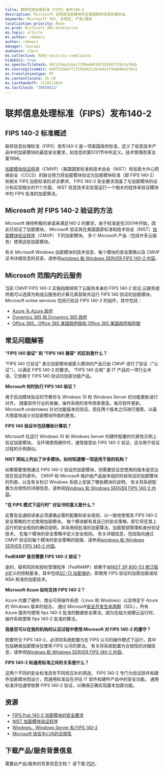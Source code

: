 ```yaml
---
title: 联邦信息处理标准（FIPS）发布140-2
description: Microsoft 证明其加密模块符合美国联邦信息处理标准。
keywords: Microsoft 365, 合规性, 产品/服务
localization_priority: None
ms.prod: Microsoft-365-enterprise
ms.topic: article
ms.author: robmazz
author: robmazz
manager: laurawi
audience: itpro
ms.collection: M365-security-compliance
hideEdit: true
ms.openlocfilehash: 4921fdaa2c6dc7199adb810f5320972f0c1ef8db
ms.sourcegitcommit: eb0f255baff1f2856621cbc64a3f34a04be37be3
ms.translationtype: MT
ms.contentlocale: zh-CN
ms.lasthandoff: 12/05/2019
ms.locfileid: "39859822"
---
```

# <a name="federal-information-processing-standard-fips-publication-140-2"></a>联邦信息处理标准（FIPS）发布140-2

## <a name="fips-140-2-standard-overview"></a>FIPS 140-2 标准概述

联邦信息处理标准（FIPS）发布140-2 是一项美国政府标准，定义了信息技术产品中的加密模块的最低安全要求，如信息的第5131节中所定义。技术管理改革法案1996。

[加密模块验证程序](https://csrc.nist.gov/Projects/cryptographic-module-validation-program)（CMVP）（美国国家标准和技术协会（NIST）和加拿大中心网络安全（CCCS）的联合努力将加密模块验证为加密模块标准（即 FIPS 140-2）和相关 FIPS 加密标准的*安全要求*。 FIPS 140-2 安全要求涵盖了与加密模块的设计和实现相关的11个方面。 NIST 信息技术实验室运行一个相关的程序来验证模块中的 FIPS 批准的加密算法。

## <a name="microsofts-approach-to-fips-140-2-validation"></a>Microsoft 对 FIPS 140-2 验证的方法

Microsoft 保持积极的承诺来满足140-2 的要求，由于标准是在2001中开始，因此已验证了加密模块。 Microsoft 验证其在美国国家标准和技术协会（NIST）[加密模块验证程序](https://csrc.nist.gov/Projects/cryptographic-module-validation-program)（CMVP）下的加密模块。 多个 Microsoft 产品（包括许多云服务）使用这些加密模块。

有关 Microsoft Windows 加密模块的技术信息、每个模块的安全策略以及 CMVP 证书详细信息的目录，请参阅[windows 和 Windows SERVER FIPS 140-2 内容](https://aka.ms/AA6ehud)。

## <a name="microsoft-in-scope-cloud-services"></a>Microsoft 范围内的云服务

当前 CMVP FIPS 140-2 实施指南排除了云服务本身的 FIPS 140-2 验证;云服务提供商可以选择为构成云服务的计算元素获取并运行 FIPS 140 验证的加密模块。 Microsoft online services 包括已验证 FIPS 140-2 的组件，其中包括：

- [Azure 与 Azure 政府](https://docs.microsoft.com/azure/azure-government/documentation-government-plan-security)
- [Dynamics 365 和 Dynamics 365 政府](https://docs.microsoft.com/microsoft-365/compliance/office-365-encryption-in-microsoft-dynamics-365)
- [Office 365、Office 365 美国政府版和 Office 365 美国政府版防御](https://docs.microsoft.com/microsoft-365/compliance/office-365-encryption-risks-and-protections)

## <a name="frequently-asked-questions"></a>常见问题解答

**"FIPS 140 验证" 和 "FIPS 140 兼容" 的区别是什么？**

"FIPS 140 已验证" 表示加密模块或嵌入模块的产品已由 CMVP 进行了验证（"认证"），以满足 FIPS 140-2 的要求。 "FIPS 140 合规" 是 IT 产品的一项行业术语，它依赖于 FIPS 140 验证的加密功能产品。

**Microsoft 何时执行 FIPS 140 验证？**

用于启动模块验证的节奏将与 Windows 10 和 Windows Server 的功能更新进行对齐。 随着软件行业的发展，操作系统的发布频率更高，每月软件更新。 Microsoft undertakes 针对功能版本的验证，但在两个版本之间进行搜索，以最大限度地减少对加密模块所做的更改。

**FIPS 140 验证中包括哪些计算机？**

Microsoft 在运行 Windows 10 和 Windows Server 的硬件配置的代表性示例上验证加密模块。 当环境使用硬件时，通常接受此 FIPS 140-2 验证，这与用于验证过程的示例类似。

**NIST 网站上列出了许多模块。如何知道哪一项适用于我的机构？**

如果需要使用通过 FIPS 140-2 验证的加密模块，则需要验证您使用的版本是否出现在验证列表中。 CMVP 和 Microsoft 维护由产品版本组织的经验证的加密模块的列表，以及有关标识 Windows 系统上安装了哪些模块的说明。 有关将系统配置为合规性的详细信息，请参阅[Windows 和 Windows SERVER FIPS 140-2 内容](https://aka.ms/AA6ehud)。

**"在 FIPS 模式下运行时" 对证书的意义是什么？**

此警告会通知读者必须遵循必需的配置和安全规则，以一致地使用其 FIPS 140-2 安全策略的方式使用加密模块。 每个模块都有其自己的安全策略，即它将在其上运行的安全规则的确切说明，并采用经批准的加密算法、加密密钥管理和身份验证技术。 在每个模块的安全策略中定义安全规则。 有关详细信息，包括指向通过 CMVP 验证的每个模块的安全策略的链接，请参阅[windows 和 Windows SERVER FIPS 140-2 内容](https://aka.ms/AA6ehud)。

**FedRAMP 是否需要 FIPS 140-2 验证？**

是的，联邦风险和授权管理程序（FedRAMP）依赖于由[NIST SP 800-53 修订版 4](https://nvd.nist.gov/800-53/Rev4/)定义的控制基准，其中包括[SC-13 加密保护](https://nvd.nist.gov/800-53/Rev4/control/SC-13)，即使用 FIPS 验证的加密加密或经 NSA 核准的加密技术。

**Microsoft Azure 如何支持 FIPS 140-2？**

Azure 内置了硬件、商业可用操作系统（Linux 和 Windows）以及特定于 Azure 的 Windows 版本的组合。 通过 Microsoft[安全开发生命周期](https://www.microsoft.com/securityengineering/sdl/)（SDL），所有 Azure 服务均使用 fips 140-2 批准的数据安全算法，因为在超大规模云运行时，操作系统使用 fips 140-2 批准的算法。

**我是否可以在我的机构的认证过程中使用 Microsoft 对 FIPS 140-2 的遵守？**

若要符合 FIPS 140-2，必须将系统配置为在 FIPS 认可的操作模式下运行，其中包括确保加密模块仅使用 FIPS 认可的算法。 有关将系统配置为合规性的详细信息，请参阅[Windows 和 Windows SERVER FIPS 140-2 内容](https://aka.ms/AA6ehud)。

**FIPS 140-2 和通用标准之间的关系是什么？**

这两个不同的安全标准具有不同但互补的用途。 FIPS 140-2 专门为验证软件和硬件加密模块而设计，而通用标准旨在评估 IT 软件和硬件产品中的安全功能。 通用标准评估通常依靠 FIPS 140-2 验证，以确保正确实现基本加密功能。

## <a name="resources"></a>资源

- [FIPS Pub 140-2 加密模块的安全要求](https://csrc.nist.gov/publications/fips/fips140-2/fips1402.pdf)
- [NIST 加密模块验证程序](https://csrc.nist.gov/groups/STM/cmvp/index.html)
- [Windows、Windows Server 和 FIPS 140-2](https://docs.microsoft.com/windows/security/threat-protection/fips-140-validation)
- [Microsoft 信任中心内的合规性](https://www.microsoft.com/trust-center/compliance/compliance-overview)

## <a name="download-the-offering-backgrounder"></a>下载产品/服务背景信息

需要此产品/服务的背景信息文档？ 请下载 [PDF](https://download.microsoft.com/download/B/7/2/B7226B91-1A56-41E4-AC01-43FCFEE50B7F/FIPS_Compliance_Backgrounder.pdf)。